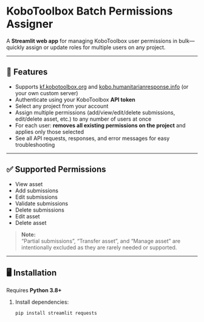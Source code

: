 # KoboToolbox Batch Permissions Assigner

A **Streamlit web app** for managing KoboToolbox user permissions in bulk—quickly assign or update roles for multiple users on any project.

---

## 🚀 Features

- Supports [kf.kobotoolbox.org](https://kf.kobotoolbox.org) and [kobo.humanitarianresponse.info](https://kobo.humanitarianresponse.info) (or your own custom server)
- Authenticate using your KoboToolbox **API token**
- Select any project from your account
- Assign multiple permissions (add/view/edit/delete submissions, edit/delete asset, etc.) to any number of users at once
- For each user: **removes all existing permissions on the project** and applies only those selected
- See all API requests, responses, and error messages for easy troubleshooting

---

## ✅ Supported Permissions

- View asset
- Add submissions
- Edit submissions
- Validate submissions
- Delete submissions
- Edit asset
- Delete asset

> **Note:**  
> “Partial submissions”, “Transfer asset”, and “Manage asset” are intentionally excluded as they are rarely needed or supported.

---

## 🖥️ Installation

Requires **Python 3.8+**

1. Install dependencies:

   ```bash
   pip install streamlit requests
